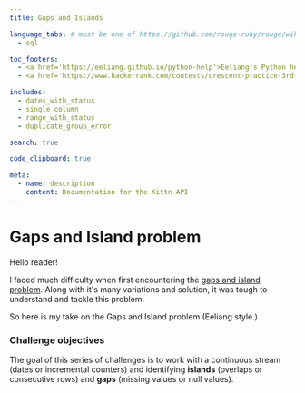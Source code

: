 ```yaml
---
title: Gaps and Islands

language_tabs: # must be one of https://github.com/rouge-ruby/rouge/wiki/List-of-supported-languages-and-lexers
  - sql

toc_footers:
  - <a href='https://eeliang.github.io/python-help'>Eeliang's Python help</a>
  - <a href='https://www.hackerrank.com/contests/crescent-practice-3rd-years/challenges/islands-1'>Try x test questions at HackerOne</a>

includes:
  - dates_with_status
  - single_column
  - range_with_status
  - duplicate_group_error

search: true

code_clipboard: true

meta:
  - name: description
    content: Documentation for the Kittn API
---
```


# Gaps and Island problem

Hello reader!

I faced much difficulty when first encountering the [gaps and island problem](https://livebook.manning.com/book/sql-server-mvp-deep-dives/chapter-5/). Along with it's many variations and solution, it was tough to understand and tackle this problem.

So here is my take on the Gaps and Island problem (Eeliang style.)

### Challenge objectives
The goal of this series of challenges is to work with a continuous stream (dates or incremental counters) and identifying **islands** (overlaps or consecutive rows) and **gaps** (missing values or null values). 
